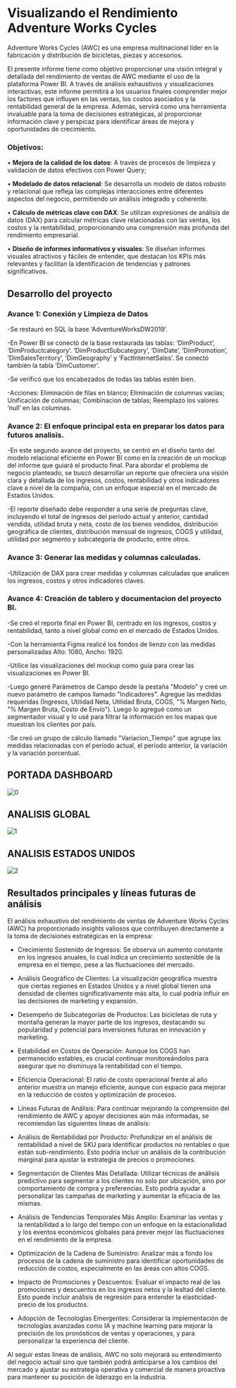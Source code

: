 # Visualizando el Rendimiento Adventure Works Cycles

Adventure Works Cycles (AWC) es una empresa multinacional líder en la fabricación y distribución de bicicletas, piezas y accesorios. 

El presente informe tiene como objetivo proporcionar una visión integral y detallada del rendimiento de ventas de AWC mediante el uso de la plataforma Power BI. A través de análisis exhaustivos y visualizaciones interactivas, este informe permitirá a los usuarios finales comprender mejor los factores que influyen en las ventas, los costos asociados y la rentabilidad general de la empresa. Además, servirá como una herramienta invaluable para la toma de decisiones estratégicas, al proporcionar información clave y perspicaz para identificar áreas de mejora y oportunidades de crecimiento.

### Objetivos:

• **Mejora de la calidad de los datos**: A través de procesos de limpieza y validación de datos efectivos con Power Query;

• **Modelado de datos relacional**: Se desarrolla un modelo de datos robusto y relacional que refleja las complejas interacciones entre diferentes aspectos del negocio, permitiendo un análisis integrado y coherente.

• **Cálculo de métricas clave con DAX**: Se utilizan expresiones de análisis de datos (DAX) para calcular métricas clave relacionadas con las ventas, los costos y la rentabilidad, proporcionando una comprensión más profunda del rendimiento empresarial.

• **Diseño de informes informativos y visuales**: Se diseñan informes visuales atractivos y fáciles de entender, que destacan los KPIs más relevantes y facilitan la identificación de tendencias y patrones significativos.



## Desarrollo del proyecto

### Avance 1: Conexión y Limpieza de Datos

-Se restauró en SQL la base ‘AdventureWorksDW2019’.
  
-En Power BI se conectó de la base restaurada las tablas: ‘DimProduct’, ‘DimProductcategory’. ‘DimProductSubcategory’, ‘DimDate’, ‘DimPromotion’, ‘DimSalesTerritory’, ‘DimGeography’ y ‘FactInternetSales’. Se conectó también la tabla ‘DimCustomer’.
  
-Se verificó que los encabezados de todas las tablas estén bien.
  
-Acciones: Eliminación de filas en blanco; Eliminación de columnas vacías; Unificación de columnas; Combinacion de tablas; Reemplazo los valores ‘null’ en las columnas.


### Avance 2: El enfoque principal esta en preparar los datos para futuros analisis.

-En este segundo avance del proyecto, se centró en el diseño tanto del modelo relacional eficiente en Power BI como en la creación de un mockup del informe que guiará el producto final. Para abordar el problema de negocio planteado, se buscó desarrollar un reporte que ofreciera una visión clara y detallada de los ingresos, costos, rentabilidad y otros indicadores clave a nivel de la compañía, con un enfoque especial en el mercado de Estados Unidos.

-El reporte diseñado debe responder a una serie de preguntas clave, incluyendo el total de ingresos del período actual y anterior, cantidad vendida, utilidad bruta y neta, costo de los bienes vendidos, distribución geográfica de clientes, distribución mensual de ingresos, COGS y utilidad, utilidad por segmento y subcategoría de producto, entre otros.


### Avance 3: Generar las medidas y columnas calculadas.

-Utilización de DAX para crear medidas y columnas calculadas que analicen los ingresos, costos y otros indicadores claves. 


### Avance 4: Creación de tablero y documentacion del proyecto BI.

-Se creó el reporte final en Power BI, centrado en los ingresos, costos y rentabilidad, tanto a nivel global como en el mercado de Estados Unidos.
  
-Con la herramienta Figma realicé los fondos de lienzo con las medidas personalizadas Alto: 1080, Ancho: 1920.
  
-Utilice las visualizaciones del mockup como guía para crear las visualizaciones en Power BI.
  
-Luego generé Parámetros de Campo desde la pestaña "Modelo" y creé un nuevo parámetro de campos llamado "Indicadores". Agregue las medidas requeridas (Ingresos, Utilidad Neta, Utilidad Bruta, COGS, "% Margen Neto, "% Margen Bruta, Costo de Envío"). Luego lo agregué como un segmentador visual y lo usé para filtrar la información en los mapas que muestran los clientes por país.
  
-Se creó un grupo de cálculo llamado "Variacion_Tiempo" que agrupe las medidas relacionadas con el período actual, el período anterior, la variación y la variación porcentual. 



## PORTADA DASHBOARD
![0](https://github.com/MicaPiergiacomi/Visualizacion-Rendimiento-Adventure-Works-Cycles/assets/168442686/3e04750f-d7c0-4693-bc01-6e5634c03741)

## ANALISIS GLOBAL
![1](https://github.com/MicaPiergiacomi/Visualizacion-Rendimiento-Adventure-Works-Cycles/assets/168442686/7c35c9e8-3181-45b7-9815-188b54405b85)

## ANALISIS ESTADOS UNIDOS
![2](https://github.com/MicaPiergiacomi/Visualizacion-Rendimiento-Adventure-Works-Cycles/assets/168442686/b93efd31-d10d-41ca-a649-06e48036b766)



## Resultados principales y líneas futuras de análisis

El análisis exhaustivo del rendimiento de ventas de Adventure Works Cycles (AWC) ha proporcionado insights valiosos que contribuyen directamente a la toma de decisiones estratégicas en la empresa:

- Crecimiento Sostenido de Ingresos: Se observa un aumento constante en los ingresos anuales, lo cual indica un crecimiento sostenible de la empresa en el tiempo, pese a las fluctuaciones del mercado.

- Análisis Geográfico de Clientes: La visualización geográfica muestra que ciertas regiones en Estados Unidos y a nivel global tienen una densidad de clientes significativamente más alta, lo cual podría influir en las decisiones de marketing y expansión.

- Desempeño de Subcategorías de Productos: Las bicicletas de ruta y montaña generan la mayor parte de los ingresos, destacando su popularidad y potencial para inversiones futuras en innovación y marketing.

- Estabilidad en Costos de Operación: Aunque los COGS han permanecido estables, es crucial continuar monitoreándolos para asegurar que no disminuya la rentabilidad con el tiempo.

- Eficiencia Operacional: El ratio de costo operacional frente al año anterior muestra un manejo eficiente, aunque con espacio para mejorar en la reducción de costos y optimización de procesos.

- Líneas Futuras de Análisis: Para continuar mejorando la comprensión del rendimiento de AWC y apoyar decisiones aún más informadas, se recomiendan las siguientes líneas de análisis:

- Análisis de Rentabilidad por Producto: Profundizar en el análisis de rentabilidad a nivel de SKU para identificar productos no rentables o que están sub-rendimiento. Esto podría incluir un análisis de la contribución marginal para ajustar la estrategia de precios o promociones.

- Segmentación de Clientes Más Detallada: Utilizar técnicas de análisis predictivo para segmentar a los clientes no solo por ubicación, sino por comportamiento de compra y preferencias. Esto podría ayudar a personalizar las campañas de marketing y aumentar la eficacia de las mismas.

- Análisis de Tendencias Temporales Más Amplio: Examinar las ventas y la rentabilidad a lo largo del tiempo con un enfoque en la estacionalidad y los eventos económicos globales para prever mejor las fluctuaciones en el rendimiento de la empresa.

- Optimización de la Cadena de Suministro: Analizar más a fondo los procesos de la cadena de suministro para identificar oportunidades de reducción de costos, especialmente en las áreas con altos COGS.

- Impacto de Promociones y Descuentos: Evaluar el impacto real de las promociones y descuentos en los ingresos netos y la lealtad del cliente. Esto puede incluir análisis de regresión para entender la elasticidad-precio de los productos.

- Adopción de Tecnologías Emergentes: Considerar la implementación de tecnologías avanzadas como IA y machine learning para mejorar la precisión de los pronósticos de ventas y operaciones, y para personalizar la experiencia del cliente.

Al seguir estas líneas de análisis, AWC no solo mejorará su entendimiento del negocio actual sino que también podrá anticiparse a los cambios del mercado y ajustar su estrategia operativa y comercial de manera proactiva para mantener su posición de liderazgo en la industria.


